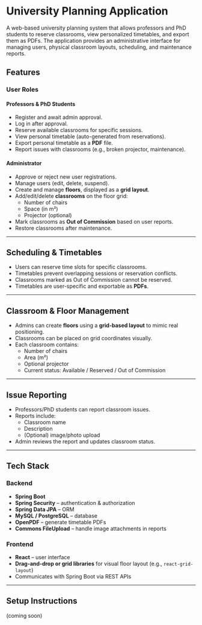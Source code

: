 # University Planning Application

A web-based university planning system that allows professors and PhD students to reserve classrooms, view personalized timetables, and export them as PDFs. The application provides an administrative interface for managing users, physical classroom layouts, scheduling, and maintenance reports.

## Features

### User Roles

#### Professors & PhD Students
- Register and await admin approval.
- Log in after approval.
- Reserve available classrooms for specific sessions.
- View personal timetable (auto-generated from reservations).
- Export personal timetable as a **PDF** file.
- Report issues with classrooms (e.g., broken projector, maintenance).

#### Administrator
- Approve or reject new user registrations.
- Manage users (edit, delete, suspend).
- Create and manage **floors**, displayed as a **grid layout**.
- Add/edit/delete **classrooms** on the floor grid:
  - Number of chairs
  - Space (in m²)
  - Projector (optional)
- Mark classrooms as **Out of Commission** based on user reports.
- Restore classrooms after maintenance.

---

## Scheduling & Timetables

- Users can reserve time slots for specific classrooms.
- Timetables prevent overlapping sessions or reservation conflicts.
- Classrooms marked as Out of Commission cannot be reserved.
- Timetables are user-specific and exportable as **PDFs**.

---

## Classroom & Floor Management

- Admins can create **floors** using a **grid-based layout** to mimic real positioning.
- Classrooms can be placed on grid coordinates visually.
- Each classroom contains:
  - Number of chairs
  - Area (m²)
  - Optional projector
  - Current status: Available / Reserved / Out of Commission

---

## Issue Reporting

- Professors/PhD students can report classroom issues.
- Reports include:
  - Classroom name
  - Description
  - (Optional) image/photo upload
- Admin reviews the report and updates classroom status.

---

## Tech Stack

### Backend
- **Spring Boot**
- **Spring Security** – authentication & authorization
- **Spring Data JPA** – ORM
- **MySQL / PostgreSQL** – database
- **OpenPDF** – generate timetable PDFs
- **Commons FileUpload** – handle image attachments in reports

### Frontend
- **React** – user interface
- **Drag-and-drop or grid libraries** for visual floor layout (e.g., `react-grid-layout`)
- Communicates with Spring Boot via REST APIs

---

## Setup Instructions
(coming soon)

